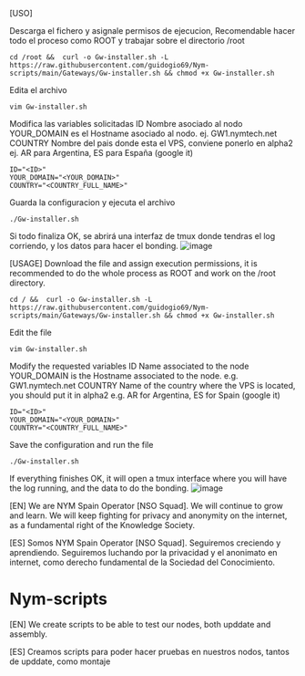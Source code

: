 [USO]

Descarga el fichero y asignale permisos de ejecucion, Recomendable hacer todo el proceso como ROOT y trabajar sobre el directorio /root

    cd /root &&  curl -o Gw-installer.sh -L https://raw.githubusercontent.com/guidogio69/Nym-scripts/main/Gateways/Gw-installer.sh && chmod +x Gw-installer.sh

Edita el archivo

    vim Gw-installer.sh

Modifica las variables solicitadas
ID Nombre asociado al nodo
YOUR_DOMAIN es el Hostname asociado al nodo. ej. GW1.nymtech.net
COUNTRY  Nombre del pais donde esta el VPS, conviene ponerlo en alpha2 ej. AR para Argentina, ES para España (google it)

    ID="<ID>"
    YOUR_DOMAIN="<YOUR_DOMAIN>"
    COUNTRY="<COUNTRY_FULL_NAME>"

Guarda la configuracion y ejecuta el archivo

    ./Gw-installer.sh

Si todo finaliza OK, se abrirá una interfaz de tmux donde tendras el log corriendo, y los datos para hacer el bonding.
![image](https://github.com/user-attachments/assets/5b766647-3c29-4fc8-8687-aa4da05711c2)

[USAGE]
Download the file and assign execution permissions, it is recommended to do the whole process as ROOT and work on the /root directory.
    
    cd / &&  curl -o Gw-installer.sh -L https://raw.githubusercontent.com/guidogio69/Nym-scripts/main/Gateways/Gw-installer.sh && chmod +x Gw-installer.sh

Edit the file

    vim Gw-installer.sh

Modify the requested variables
ID Name associated to the node
YOUR_DOMAIN is the Hostname associated to the node. e.g. GW1.nymtech.net
COUNTRY Name of the country where the VPS is located, you should put it in alpha2 e.g. AR for Argentina, ES for Spain (google it)

    ID="<ID>"
    YOUR_DOMAIN="<YOUR_DOMAIN>"
    COUNTRY="<COUNTRY_FULL_NAME>"

Save the configuration and run the file

    ./Gw-installer.sh

If everything finishes OK, it will open a tmux interface where you will have the log running, and the data to do the bonding.
![image](https://github.com/user-attachments/assets/5b766647-3c29-4fc8-8687-aa4da05711c2)


[EN]
We are NYM Spain Operator [NSO Squad].
We will continue to grow and learn. We will keep fighting for privacy and anonymity on the internet, as a fundamental right of the Knowledge Society.

[ES]
Somos NYM Spain Operator [NSO Squad].
Seguiremos creciendo y aprendiendo. Seguiremos luchando por la privacidad y el anonimato en internet, como derecho fundamental de la Sociedad del Conocimiento.

# Nym-scripts
[EN]
We create scripts to be able to test our nodes, both upddate and assembly.

[ES]
Creamos scripts para poder hacer pruebas en nuestros nodos, tantos de upddate, como montaje

